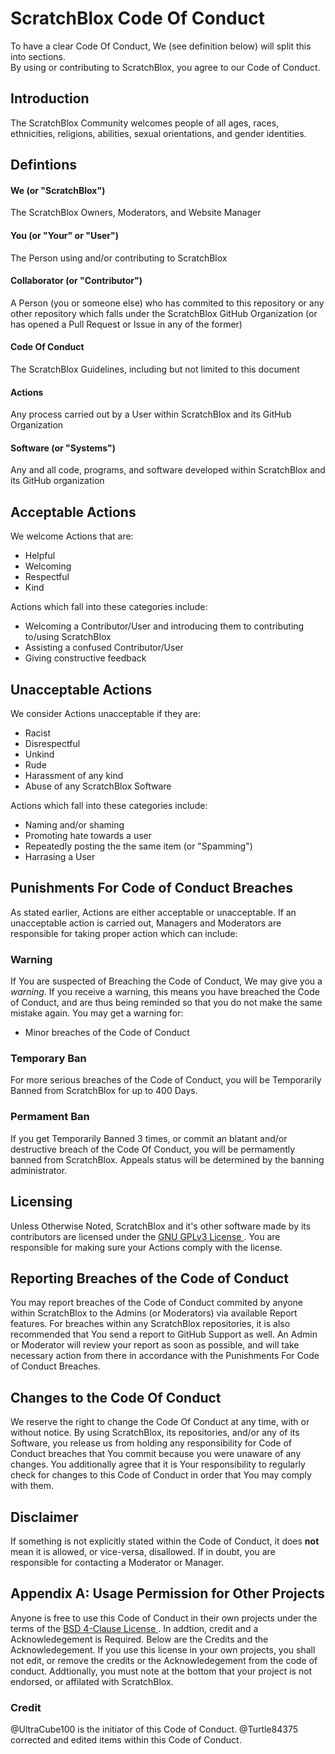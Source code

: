# ScratchBlox Code Of Conduct
To have a clear Code Of Conduct, We (see definition below) will split this into sections. <br>By using or contributing to ScratchBlox, you agree to our Code of Conduct.


## Introduction
The ScratchBlox Community welcomes people of all ages, races, ethnicities, religions, abilities, sexual orientations, and gender identities.

## Defintions
#### We (or "ScratchBlox")
The ScratchBlox Owners, Moderators, and Website Manager
#### You (or "Your" or "User")
The Person using and/or contributing to ScratchBlox
#### Collaborator (or "Contributor")
A Person (you or someone else) who has commited to this repository or any other repository which falls under the ScratchBlox GitHub Organization (or has opened a Pull Request or Issue in any of the former)
#### Code Of Conduct
The ScratchBlox Guidelines, including but not limited to this document
#### Actions
Any process carried out by a User within ScratchBlox and its GitHub Organization
#### Software (or "Systems")
Any and all code, programs, and software developed within ScratchBlox and its GitHub organization

## Acceptable Actions
We welcome Actions that are:
- Helpful
- Welcoming
- Respectful
- Kind

Actions which fall into these categories include:
- Welcoming a Contributor/User and introducing them to contributing to/using ScratchBlox
- Assisting a confused Contributor/User
- Giving constructive feedback

## Unacceptable Actions
We consider Actions unacceptable if they are:
- Racist
- Disrespectful
- Unkind
- Rude
- Harassment of any kind
- Abuse of any ScratchBlox Software

Actions which fall into these categories include:
- Naming and/or shaming
- Promoting hate towards a user
- Repeatedly posting the the same item (or "Spamming") 
- Harrasing a User

## Punishments For Code of Conduct Breaches
As stated earlier, Actions are either acceptable or unacceptable. If an unacceptable action is carried out, Managers and
Moderators are responsible for taking proper action which can include:
### Warning
If You are suspected of Breaching the Code of Conduct, We may give you a _warning_. If you receive a warning, this means you have breached 
the Code of Conduct, and are thus being reminded so that you do not make the same mistake again. 
You may get a warning for:
- Minor breaches of the Code of Conduct
### Temporary Ban
For more serious breaches of the Code of Conduct, you will be Temporarily Banned from ScratchBlox for up to 400 Days.
### Permament Ban
If you get Temporarily Banned 3 times, or commit an blatant and/or destructive breach of the Code Of Conduct, you will be permamently banned from ScratchBlox. Appeals status will be determined by the banning administrator.

## Licensing
Unless Otherwise Noted, ScratchBlox and it's other software made by its contributors are licensed under the <a href = "https://github.com/scratchblox/scratchblox.github.io/blob/main/LICENSE"> GNU GPLv3 License </a> . You are responsible for making sure your Actions comply with the license.

## Reporting Breaches of the Code of Conduct
You may report breaches of the Code of Conduct commited by anyone within ScratchBlox to the Admins (or Moderators) via available Report features. For breaches within any ScratchBlox repositories, it is also recommended that You send a report to GitHub Support as well. An Admin or Moderator will review your report as soon as possible, and will take necessary action from there in accordance with the Punishments For Code of Conduct Breaches.

## Changes to the Code Of Conduct
We reserve the right to change the Code Of Conduct at any time, with or without notice. By using ScratchBlox, its repositories, and/or any of its Software, you release us from holding any responsibility for Code of Conduct breaches that You commit because you were unaware of any changes. You additionally agree that it is Your responsibility to regularly check for changes to this Code of Conduct in order that You may comply with them.
## Disclaimer
If something is not explicitly stated within the Code of Conduct, it does **not** mean it is allowed, or vice-versa, disallowed. If in doubt, you are responsible for contacting a Moderator or Manager.

## Appendix A: Usage Permission for Other Projects
Anyone is free to use this Code of Conduct in their own projects under the terms of the <a href = "https://github.com/scratchblox/scratchblox.github.io/blob/main/LICENSE"> BSD 4-Clause License </a>. In addtion, credit and a Acknowledegement is Required. Below are the Credits and the Acknowledegement. If you use this license in your own projects, you shall not edit, or remove the credits or the Acknowledegement from the code of conduct. Addtionally, you must note at the bottom that your project is not endorsed, or affilated with ScratchBlox.

### Credit
@UltraCube100 is the initiator of this Code of Conduct. @Turtle84375 corrected and edited items within this Code of Conduct.

